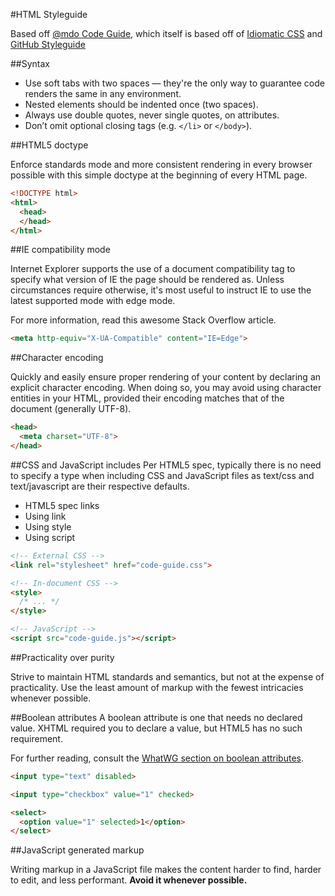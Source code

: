 #HTML Styleguide

Based off [@mdo Code Guide](http://mdo.github.io/code-guide/), which itself is based off of [Idiomatic CSS](https://github.com/necolas/idiomatic-css) and [GitHub Styleguide](http://github.com/styleguide)

##Syntax

- Use soft tabs with two spaces — they're the only way to guarantee code renders the same in any environment.
- Nested elements should be indented once (two spaces).
- Always use double quotes, never single quotes, on attributes.
- Don’t omit optional closing tags (e.g. `</li>` or `</body>`).

##HTML5 doctype

Enforce standards mode and more consistent rendering in every browser possible with this simple doctype at the beginning of every HTML page.

```HTML
<!DOCTYPE html>
<html>
  <head>
  </head>
</html>
```

##IE compatibility mode

Internet Explorer supports the use of a document compatibility <meta> tag to specify what version of IE the page should be rendered as. Unless circumstances require otherwise, it's most useful to instruct IE to use the latest supported mode with edge mode.

For more information, read this awesome Stack Overflow article.

```HTML
<meta http-equiv="X-UA-Compatible" content="IE=Edge">
```

##Character encoding

Quickly and easily ensure proper rendering of your content by declaring an explicit character encoding. When doing so, you may avoid using character entities in your HTML, provided their encoding matches that of the document (generally UTF-8).

```HTML
<head>
  <meta charset="UTF-8">
</head>
```

##CSS and JavaScript includes
Per HTML5 spec, typically there is no need to specify a type when including CSS and JavaScript files as text/css and text/javascript are their respective defaults.

- HTML5 spec links
- Using link
- Using style
- Using script

```HTML
<!-- External CSS -->
<link rel="stylesheet" href="code-guide.css">

<!-- In-document CSS -->
<style>
  /* ... */
</style>

<!-- JavaScript -->
<script src="code-guide.js"></script>
```

##Practicality over purity

Strive to maintain HTML standards and semantics, but not at the expense of practicality. Use the least amount of markup with the fewest intricacies whenever possible.

##Boolean attributes
A boolean attribute is one that needs no declared value. XHTML required you to declare a value, but HTML5 has no such requirement.

For further reading, consult the [WhatWG section on boolean attributes](http://www.whatwg.org/specs/web-apps/current-work/multipage/common-microsyntaxes.html#boolean-attributes).

```HTML
<input type="text" disabled>

<input type="checkbox" value="1" checked>

<select>
  <option value="1" selected>1</option>
</select>
```

##JavaScript generated markup

Writing markup in a JavaScript file makes the content harder to find, harder to edit, and less performant. **Avoid it whenever possible.**
